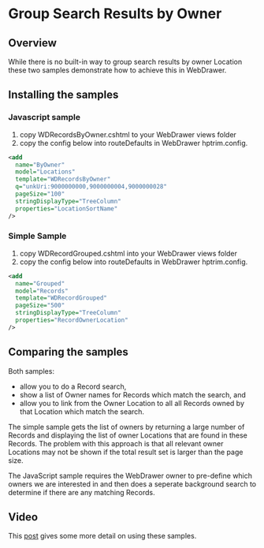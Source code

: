 # Group Search Results by Owner

## Overview
While there is no built-in way to group search results by owner Location these two samples demonstrate how to achieve this in WebDrawer.


## Installing the samples

### Javascript sample
 1. copy WDRecordsByOwner.cshtml to your WebDrawer views folder
 2. copy the config below into routeDefaults in WebDrawer hptrim.config.

```.xml
<add
  name="ByOwner"
  model="Locations"
  template="WDRecordsByOwner" 
  q="unkUri:9000000000,9000000004,9000000028"  
  pageSize="100"
  stringDisplayType="TreeColumn"
  properties="LocationSortName"
/>
```

### Simple Sample
 1. copy WDRecordGrouped.cshtml into your WebDrawer views folder
 2. copy the config below into routeDefaults in WebDrawer hptrim.config.
 
```.xml
<add
  name="Grouped"
  model="Records"
  template="WDRecordGrouped" 
  pageSize="500" 
  stringDisplayType="TreeColumn"
  properties="RecordOwnerLocation"
/>
``` 
 
## Comparing the samples
Both samples:
 * allow you to do a Record search, 
 * show a list of Owner names for Records which match the search, and
 * allow you to link from the Owner Location to all all Records owned by that Location which match the search.
 
The simple sample gets the list of owners by returning a large number of Records and displaying the list of owner Locations that are found in these Records. The problem with this approach is that all relevant owner Locations may not be shown if the total result set is larger than the page size. 

The JavaScript sample requires the WebDrawer owner to pre-define which owners we are interested in and then does a seperate background search to determine if there are any matching Records.

## Video
This [post](http://www.hprm.info/blog/2019/6/17/webdrawer-group-results-by-owner) gives some more detail on using these samples.
